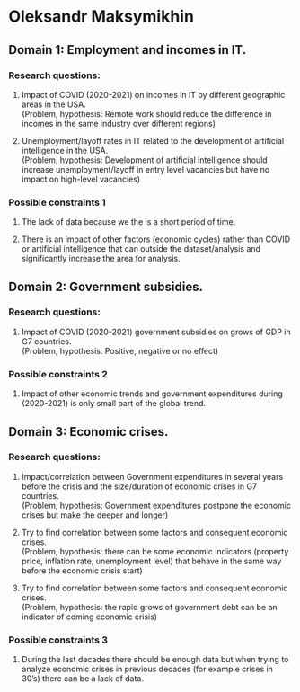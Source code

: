 # Oleksandr Maksymikhin

## Domain 1: Employment and incomes in IT.

### Research questions:  

 1. Impact of COVID (2020-2021) on incomes in IT by different geographic areas in the USA.  
(Problem, hypothesis: Remote work should reduce the difference in incomes in the same industry over different regions)

 2. Unemployment/layoff rates in IT related to the development of artificial intelligence in the USA.  
(Problem, hypothesis: Development of artificial intelligence should increase unemployment/layoff in entry level vacancies but have no impact on high-level vacancies)

### Possible constraints 1

 1. The lack of data because we the is a short period of time.

 2. There is an impact of other factors (economic cycles) rather than COVID or artificial intelligence that can outside the dataset/analysis and significantly increase the area for analysis.

## Domain 2: Government subsidies.

### Research questions:  

 1. Impact of COVID (2020-2021) government subsidies on grows of GDP in G7 countries.  
(Problem, hypothesis: Positive, negative or no effect)

### Possible constraints 2

 1. Impact of other economic trends and government expenditures during (2020-2021) is only small part of the global trend.

## Domain 3: Economic crises.

### Research questions:  

 1. Impact/correlation between Government expenditures in several years before the crisis and the size/duration of economic crises in G7 countries.  
(Problem, hypothesis: Government expenditures postpone the economic crises but make the deeper and longer)

 2. Try to find correlation between some factors and consequent economic crises.  
(Problem, hypothesis: there can be some economic indicators (property price, inflation rate, unemployment level) that behave in the same way before the economic crisis start)

 3. Try to find correlation between some factors and consequent economic crises.  
(Problem, hypothesis: the rapid grows of government debt can be an indicator of coming economic crisis)

### Possible constraints 3

 1. During the last decades there should be enough data but when trying to analyze economic crises in previous decades (for example crises in 30’s) there can be a lack of data.
